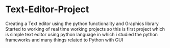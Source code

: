 # Text-Editor-Project
Creating a Text editor using the python functionality and Graphics library
Started to working of real time working projects 
so this is first project which is simple text editor using python language
in which i studied the python frameworks and many things related to Python with GUI 